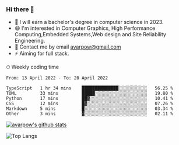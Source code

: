### Hi there 👋
<!--I have been a GitHub member for [![Years Badge](https://badges.pufler.dev/years/avarpow)](https://badges.pufler.dev)-->
- 🌱 I will earn a bachelor's degree in computer science in 2023.
- 😄 I'm interested in Computer Graphics, High Performance Computing,Embedded Systems,Web design and Site Reliability Engineering.
- 💬 Contact me by email avarpow@gmail.com
- ⚡ Aiming for full stack.

<!--💻 Coding Activity Logging

[![Commits Badge](https://badges.pufler.dev/commits/weekly/avarpow)](https://badges.pufler.dev)-->

⏱ Weekly coding time
<!--START_SECTION:waka-->

```text
From: 13 April 2022 - To: 20 April 2022

TypeScript   1 hr 34 mins    ██████████████░░░░░░░░░░░   56.25 %
TOML         33 mins         █████░░░░░░░░░░░░░░░░░░░░   19.80 %
Python       17 mins         ██▓░░░░░░░░░░░░░░░░░░░░░░   10.41 %
CSS          12 mins         █▓░░░░░░░░░░░░░░░░░░░░░░░   07.26 %
Markdown     5 mins          █░░░░░░░░░░░░░░░░░░░░░░░░   03.34 %
Other        3 mins          ▓░░░░░░░░░░░░░░░░░░░░░░░░   02.11 %
```

<!--END_SECTION:waka-->

[![avarpow's github stats](https://github-readme-stats.vercel.app/api?username=avarpow&count_private=true&show_icons=true&hide=issues&hide_border=true)](https://github.com/anuraghazra/github-readme-stats)

![Top Langs](https://github-readme-stats.vercel.app/api/top-langs/?username=avarpow&layout=compact&hide_border=true) 
<!--[![avarpow's wakatime stats](https://github-readme-stats.vercel.app/api/wakatime?username=avarpow)](https://github.com/anuraghazra/github-readme-stats)-->
